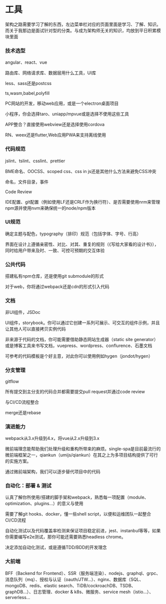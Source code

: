 # 工具

架构之路需要学习了解的东西，左边菜单栏对应的页面里面是学习、了解、知识。而关于我那边是面试针对型的分类。与成为架构师无关的知识，均放到平日积累模块里面

### 技术选型

angular、react、vue

路由库、网络请求库、数据层用什么工具，UI库

less、sass还是postcss

ts,wasm,babel,polyfill

PC网站的开发，移动web应用，或是一个electron桌面项目

小程序，你会选择taro、uniapp/mpvue或是选择不使用这些工具

APP整合？直接使用webview还是选择使用cordova

RN、weex还是flutter,Web应用PWA来支持离线使用

### 代码规范

jslint、tslint、csslint、prettier

BME命名、OOCSS、scoped css、css in js还是其他什么方法来避免CSS冲突

命名，文件目录，事件

Code Review

IDE配置、git配置（例如使用LF还是CRLF作为换行符）、是否需要使用nrm来管理npm源并使用nvm来确保统一的node/npm版本

### UI规范

确定主题与配色，typography（排印）规范（包括字体、字号、行高）

界面在设计上遵循亲密性、对比、对其、重复的规则（《写给大家看的设计书》），同时给用户带来及时、一致、可控可预期的交互体验

### 公共代码

搭建私有npm仓库，还是使用git submodule的形式

对于web，你将通过webpack还是cdn的形式引入代码

### 文档

非UI组件，JSDoc

UI组件，storybook。你可以通过它创建一系列可展示、可交互的组件示例，并且让其他人可以直接拷贝实例代码

非来源于代码的文档，你可能需要借助静态网站生成器（static site generator）或是博客工具来书写文档，vuepress、wordpress、conflurence、石墨文档

可参考的代码模板是个好主意，对此你可以使用例如hygen（jondot/hygen）

### 分支管理

gitflow

所有提交到主分支的代码合并都需要提交pull request并通过code review

与CI/CD流程整合

merge还是rebase

### 演进能力

webpack从3.x升级到4.x，将vue从2.x升级到3.x

微前端理念能帮助我们处理升级和重构所带来的麻烦。single-spa是目前最流行的微前端框架之一，qiankun（umijs/qiankun）在其之上为多项目结构提供了可行的实施方案。

通过微前端架构，我们可以逐步替代项目中的代码

### 自动化：部署 & 测试

认真了解你所使用/搭建的脚手架和webpack，熟悉每一项配置（module、optimization、plugins...）的意义与使用

需要了解git hooks、docker，懂一些shell script，以便和运维团队一起整合CI/CD流程

自动化测试以及代码覆盖率检测来保证项目稳定前进，jest、instanbul等等，如果你需要编写e2e测试，那你可能还需要熟悉headless chrome。

决定添加自动化测试，或是遵循TDD/BDD的开发理念

### 大前端

BFF（Backend for Frontend）、SSR（服务端渲染）、nodejs、graphql、grpc、消息队列（mq）、授权与认证（oauth/JTW...）、nginx、数据库（SQL、mongoDB、redis、elastic search、TiDB/cockroachDB、TSDB、graphDB...）、日志管理、docker & k8s、微服务、service mesh（istio...）、serverless...

